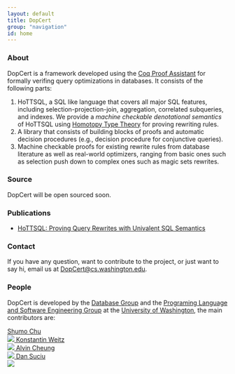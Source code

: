 ```yaml
---
layout: default
title: DopCert
group: "navigation"
id: home
---
```

### About
DopCert is a framework developed using the [Coq Proof Assistant](https://coq.inria.fr/) for formally verifing query optimizations in databases. It consists of the following parts:

1. HoTTSQL, a SQL like language that covers all major SQL features, including selection-projection-join, aggregation, correlated subqueries, and indexes. We provide a *machine checkable denotational semantics* of HoTTSQL using [Homotopy Type Theory](https://homotopytypetheory.org/) for proving rewriting rules.
2. A library that consists of building blocks of proofs and automatic decision procedures (e.g., decision procedure for conjunctive queries).
3. Machine checkable proofs for existing rewrite rules from database literature as well as real-world optimizers, ranging from basic ones such as selection push down to complex ones such as magic sets rewrites.

### Source

DopCert will be open sourced soon.

### Publications
* [HoTTSQL: Proving Query Rewrites with Univalent SQL Semantics](http://arxiv.org/abs/1607.04822)

### Contact

If you have any question, want to contribute to the project, or just want to say hi, email us at 
[DopCert@cs.washington.edu](mailto:DopCert@cs.washington.edu).
<!-- chushumo at cs dot uw dot edu or weitzkon at cs dot uw dot edu. -->


### People

DopCert is developed by the [Database Group](http://db.cs.washington.edu/) and the [Programing Language and Software Engineering Group](http://uwplse.org/) at the [University of Washington](http://www.washington.edu/), the main contributors are:

<a class="person" href="http://shumochu.com/">
  <span class="name">Shumo Chu</span><br/>
  <img class="profile" src="http://stechu.github.io/images/my_portrait.jpg"/>
</a>

<a class="person" href="http://konne.me">
  <span class="name">Konstantin Weitz</span><br/>
  <img class="profile" src="http://www.konne.me/assets/profile.png"/>
</a>

<a class="person" href="https://homes.cs.washington.edu/~akcheung/">
  <span class="name">Alvin Cheung</span><br/>
  <img class="profile" src="https://homes.cs.washington.edu/~akcheung/self.jpg"/>
</a>

<a class="person" href="https://homes.cs.washington.edu/~suciu/">
  <span class="name">Dan Suciu</span><br/>
  <img class="profile" src="https://homes.cs.washington.edu/~suciu/files/me-7-2006-mexico.jpg"/>
</a>


